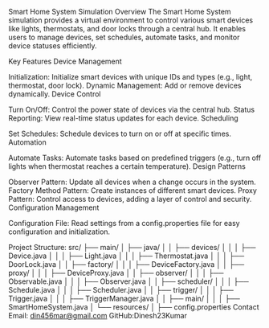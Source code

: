 Smart Home System Simulation Overview
The Smart Home System simulation provides a virtual environment to control various smart devices like lights, thermostats, and door locks through a central hub. It enables users to manage devices, set schedules, automate tasks, and monitor device statuses efficiently.

Key Features
Device Management

Initialization: Initialize smart devices with unique IDs and types (e.g., light, thermostat, door lock).
Dynamic Management: Add or remove devices dynamically.
Device Control

Turn On/Off: Control the power state of devices via the central hub.
Status Reporting: View real-time status updates for each device.
Scheduling

Set Schedules: Schedule devices to turn on or off at specific times.
Automation

Automate Tasks: Automate tasks based on predefined triggers (e.g., turn off lights when thermostat reaches a certain temperature).
Design Patterns

Observer Pattern: Update all devices when a change occurs in the system.
Factory Method Pattern: Create instances of different smart devices.
Proxy Pattern: Control access to devices, adding a layer of control and security.
Configuration Management

Configuration File: Read settings from a config.properties file for easy configuration and initialization.

Project Structure:
src/
├── main/
│   ├── java/
│   │   ├── devices/
│   │   │   ├── Device.java
│   │   │   ├── Light.java
│   │   │   ├── Thermostat.java
│   │   │   ├── DoorLock.java
│   │   ├── factory/
│   │   │   ├── DeviceFactory.java
│   │   ├── proxy/
│   │   │   ├── DeviceProxy.java
│   │   ├── observer/
│   │   │   ├── Observable.java
│   │   │   ├── Observer.java
│   │   ├── scheduler/
│   │   │   ├── Schedule.java
│   │   │   ├── Scheduler.java
│   │   ├── trigger/
│   │   │   ├── Trigger.java
│   │   │   ├── TriggerManager.java
│   │   ├── main/
│   │   │   ├── SmartHomeSystem.java
│   └── resources/
│       ├── config.properties
Contact Email:
din456mar@gmail.com
GitHub:Dinesh23Kumar

